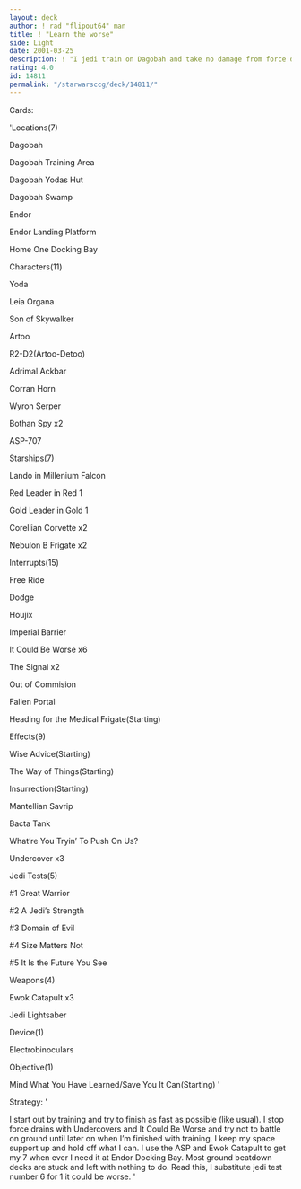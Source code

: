 ```yaml
---
layout: deck
author: ! rad "flipout64" man
title: ! "Learn the worse"
side: Light
date: 2001-03-25
description: ! "I jedi train on Dagobah and take no damage from force drains and battle. I make the opponent lose force and they cant stop it. Its a good deck that wins against a lot of different strategies."
rating: 4.0
id: 14811
permalink: "/starwarsccg/deck/14811/"
---
```

Cards: 

'Locations(7)

Dagobah

Dagobah Training Area

Dagobah Yodas Hut

Dagobah Swamp

Endor

Endor Landing Platform

Home One Docking Bay


Characters(11)

Yoda

Leia Organa

Son of Skywalker

Artoo

R2-D2(Artoo-Detoo)

Adrimal Ackbar

Corran Horn

Wyron Serper

Bothan Spy x2

ASP-707


Starships(7)

Lando in Millenium Falcon

Red Leader in Red 1

Gold Leader in Gold 1

Corellian Corvette x2

Nebulon B Frigate x2


Interrupts(15)

Free Ride

Dodge

Houjix

Imperial Barrier

It Could Be Worse x6

The Signal x2

Out of Commision

Fallen Portal

Heading for the Medical Frigate(Starting)


Effects(9)

Wise Advice(Starting)

The Way of Things(Starting)

Insurrection(Starting)

Mantellian Savrip

Bacta Tank

What’re You Tryin’ To Push On Us?

Undercover x3


Jedi Tests(5)

#1 Great Warrior

#2 A Jedi’s Strength

#3 Domain of Evil

#4 Size Matters Not

#5 It Is the Future You See


Weapons(4)

Ewok Catapult x3

Jedi Lightsaber


Device(1)

Electrobinoculars


Objective(1)

Mind What You Have Learned/Save You It Can(Starting) '

Strategy: '

I start out by training and try to finish as fast as possible (like usual). I stop force drains with Undercovers and It Could Be Worse and try not to battle on ground until later on when I’m finished with training. I keep my space support up and hold off what I can. I use the ASP and Ewok Catapult to get my 7 when ever I need it at Endor Docking Bay. Most ground beatdown decks are stuck and left with nothing to do. Read this, I substitute jedi test number 6 for 1 it could be worse. '
